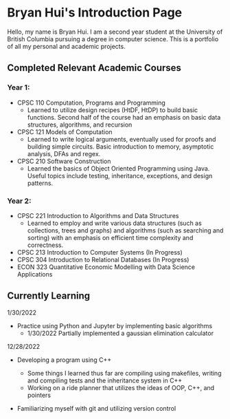 

<!---
Sudo-BryanH/Sudo-BryanH is a ✨ special ✨ repository because its `README.md` (this file) appears on your GitHub profile.
You can click the Preview link to take a look at your changes.
--->

# Bryan Hui's Introduction Page

Hello, my name is Bryan Hui. I am a second year student at the University of British Columbia pursuing a degree in computer science. This is 
a portfolio of all my personal and academic projects. 

## Completed Relevant Academic Courses

### Year 1: 
- CPSC 110 Computation, Programs and Programming
  - Learned to utilize design recipes (HtDF, HtDP) to build basic functions. Second half of the course had an emphasis on basic data structures, algorithms, and recursion
- CPSC 121 Models of Computation
  - Learned to write logical arguments, eventually used for proofs and building simple circuits. Basic introduction to memory, asymptotic analysis, DFAs and regex.  
- CPSC 210 Software Construction
  - Learned the basics of Object Oriented Programming using Java. Useful topics include testing, inheritance, exceptions, and design patterns. 

### Year 2:
- CPSC 221 Introduction to Algorithms and Data Structures
  - Learned to employ and write various data structures (such as collections, trees and graphs) and algorithms (such as searching and sorting)
     with an emphasis on efficient time complexity and correctness. 
- CPSC 213 Introduction to Computer Systems (In Progress) 
- CPSC 304 Introduction to Relational Databases (In Progress)
- ECON 323 Quantitative Economic Modelling with Data Science Applications


## Currently Learning

1/30/2022 
- Practice using Python and Jupyter by implementing basic algorithms
  - 1/30/2022 Partially implemented a gaussian elimination calculator

12/28/2022
- Developing a program using C++
  - Some things I learned thus far are compiling using makefiles, writing and compiling tests and the inheritance system in C++
  - Working on a ride planner that utilizes the ideas of OOP, C++, and pointers 

- Familiarizing myself with git and utilizing version control
